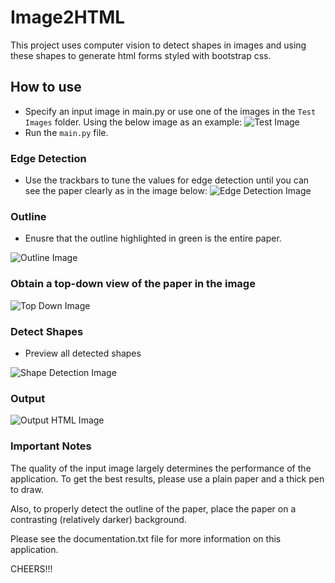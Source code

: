 # Image2HTML

This project uses computer vision to detect shapes in images and using these shapes to generate html forms styled with bootstrap css.

## How to use
- Specify an input image in main.py or use one of the images in the `Test Images` folder. Using the below image as an example:
![Test Image](https://drive.google.com/uc?export=view&id=14n4Qu-R2I7I46ke8-_FGz5rfQOl1hfK6)
- Run the `main.py` file.

### Edge Detection
- Use the trackbars to tune the values for edge detection until you can see the paper clearly as in the image below:
![Edge Detection Image](https://drive.google.com/uc?export=view&id=1-q4wJ2qX_yhpXqUnFlba78gG87ZYUw9o)

### Outline
- Enusre that the outline highlighted in green is the entire paper.

![Outline Image](https://drive.google.com/uc?export=view&id=1v1pP9AaLBq90r7VUl3IKMKcp4-7dMVOW)

### Obtain a top-down view of the paper in the image
![Top Down Image](https://drive.google.com/uc?export=view&id=1pShAXVjlZ-UgfPoIy9jiwkqUY41ybep3)

### Detect Shapes
- Preview all detected shapes

![Shape Detection Image](https://drive.google.com/uc?export=view&id=1zRh5VxHSRZJQFNhBqlXgmq89M4dvMcRQ)

### Output
![Output HTML Image](https://drive.google.com/uc?export=view&id=1Kpu6uCXh-Pkz02wXDRyqeGQ6KXTLozGt)

### Important Notes
The quality of the input image largely determines the performance of the application. To get the best results, please use a plain paper and a thick pen to draw.

Also, to properly detect the outline of the paper, place the paper on a contrasting (relatively darker) background.

Please see the documentation.txt file for more information on this application.

CHEERS!!!
